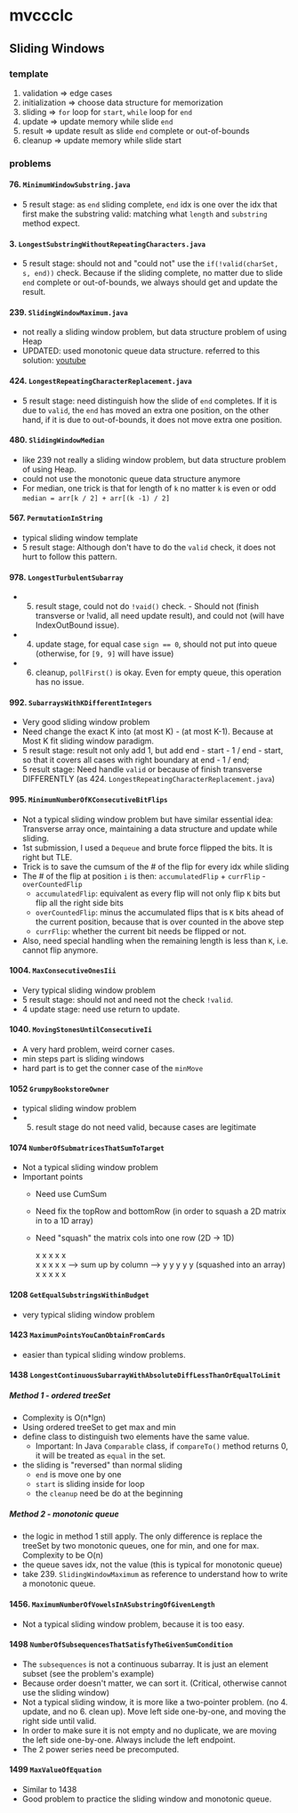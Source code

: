 # mvccclc

## Sliding Windows
### template
1. validation => edge cases
2. initialization => choose data structure for memorization
3. sliding => `for` loop for `start`, `while` loop for `end`
4. update => update memory while slide `end`
5. result => update result as slide `end` complete or out-of-bounds
6. cleanup => update memory while slide start

### problems
#### 76. `MinimumWindowSubstring.java`
* 5 result stage: as `end` sliding complete, `end` idx is one over the idx that first make the substring valid: matching what `length` and `substring` method expect.

#### 3. `LongestSubstringWithoutRepeatingCharacters.java`
* 5 result stage: should not and "could not" use the `if(!valid(charSet, s, end))` check. Because if the sliding complete, no matter due to slide `end` complete or out-of-bounds, we always should get and update the result.

#### 239. `SlidingWindowMaximum.java`
* not really a sliding window problem, but data structure problem of using Heap
* UPDATED: used monotonic queue data structure. referred to this solution: [youtube](https://youtu.be/2SXqBsTR6a8)

#### 424. `LongestRepeatingCharacterReplacement.java`
* 5 result stage: need distinguish how the slide of `end` completes. If it is due to `valid`, the `end` has moved an extra one position, on the other hand, if it is due to out-of-bounds, it does not move extra one position.

#### 480. `SlidingWindowMedian`
* like 239 not really a sliding window problem, but data structure problem of using Heap.
* could not use the monotonic queue data structure anymore
* For median, one trick is that for length of `k` no matter `k` is even or odd `median = arr[k / 2] + arr[(k -1) / 2]`

#### 567. `PermutationInString`
* typical sliding window template
* 5 result stage: Although don't have to do the `valid` check, it does not hurt to follow this pattern.

#### 978. `LongestTurbulentSubarray`
* 5. result stage, could not do `!vaid()` check. - Should not (finish transverse or !valid, all need update result), and could not (will have IndexOutBound issue).
* 4. update stage, for equal case `sign == 0`, should not put into queue (otherwise, for `[9, 9]` will have issue)
* 6. cleanup, `pollFirst()` is okay. Even for empty queue, this operation has no issue. 

#### 992. `SubarraysWithKDifferentIntegers`
* Very good sliding window problem
* Need change the exact K into (at most K) - (at most K-1). Because at Most K fit sliding window paradigm.
* 5 result stage: result not only add 1, but add end - start - 1 / end - start, so that it covers all cases with right boundary at end - 1 / end;
* 5 result stage: Need handle `valid` or because of finish transverse DIFFERENTLY (as 424. `LongestRepeatingCharacterReplacement.java`)

#### 995. `MinimumNumberOfKConsecutiveBitFlips`
* Not a typical sliding window problem but have similar essential idea: Transverse array once, maintaining a data structure and update while sliding.
* 1st submission, I used a `Dequeue` and brute force flipped the bits. It is right but TLE.
* Trick is to save the cumsum of the # of the flip for every idx while sliding
* The # of the flip at position `i` is then: `accumulatedFlip` + `currFlip` - `overCountedFlip`
    * `accumulatedFlip`: equivalent as every flip will not only flip `K` bits but flip all the right side bits
    * `overCountedFlip`: minus the accumulated flips that is `K` bits ahead of the current position, because that is over counted in the above step
    * `currFlip`: whether the current bit needs be flipped or not.
* Also, need special handling when the remaining length is less than `K`, i.e. cannot flip anymore.

#### 1004. `MaxConsecutiveOnesIii`
* Very typical sliding window problem
* 5 result stage: should not and need not the check `!valid`.
* 4 update stage: need use return to update.

#### 1040. `MovingStonesUntilConsecutiveIi`
* A very hard problem, weird corner cases.
* min steps part is sliding windows
* hard part is to get the conner case of the `minMove`


#### 1052 `GrumpyBookstoreOwner`
* typical sliding window problem
* 5. result stage do not need valid, because cases are legitimate

#### 1074 `NumberOfSubmatricesThatSumToTarget`
* Not a typical sliding window problem
* Important points
    - Need use CumSum
    - Need fix the topRow and bottomRow (in order to squash a 2D matrix in to a 1D array)
    - Need "squash" the matrix cols into one row (2D -> 1D)
    
        x x x x x    
        x x x x x  --> sum up by column --> y y y y y (squashed into an array)    
        x x x x x     

#### 1208 `GetEqualSubstringsWithinBudget`
* very typical sliding window problem

#### 1423 `MaximumPointsYouCanObtainFromCards`
* easier than typical sliding window problems.

#### 1438 `LongestContinuousSubarrayWithAbsoluteDiffLessThanOrEqualToLimit`
##### Method 1 - ordered treeSet
* Complexity is O(n*lgn)
* Using ordered treeSet to get max and min
* define class to distinguish two elements have the same value. 
    * Important: In Java `Comparable` class, if `compareTo()` method returns 0, it will be treated as `equal` in the set.
* the sliding is "reversed" than normal sliding
    * `end` is move one by one
    * `start` is sliding inside for loop
    * the `cleanup` need be do at the beginning

 ##### Method 2 - monotonic queue          
* the logic in method 1 still apply. The only difference is replace the treeSet by two monotonic queues, one for min, and one for max. Complexity to be O(n)
* the queue saves idx, not the value (this is typical for monotonic queue)
* take 239. `SlidingWindowMaximum` as reference to understand how to write a monotonic queue. 
 
#### 1456. `MaximumNumberOfVowelsInASubstringOfGivenLength`
* Not a typical sliding window problem, because it is too easy.

#### 1498 `NumberOfSubsequencesThatSatisfyTheGivenSumCondition`
* The `subsequences` is not a continuous subarray. It is just an element subset (see the problem's example)
* Because order doesn't matter, we can sort it. (Critical, otherwise cannot use the sliding window)
* Not a typical sliding window, it is more like a two-pointer problem. (no 4. update, and no 6. clean up). Move left side one-by-one, and moving the right side until valid.
* In order to make sure it is not empty and no duplicate, we are moving the left side one-by-one. Always include the left endpoint.
* The 2 power series need be precomputed.

#### 1499 `MaxValueOfEquation`
* Similar to 1438 
* Good problem to practice the sliding window and monotonic queue.

